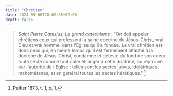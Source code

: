 ```yaml
---
title: "Chrétien"
date: 2024-09-06T20:02:55+02:00
draft: false
---
```



> *Saint Pierre Canisius, Le grand catéchisme* : "On doit appeler chrétiens ceux qui professent la saine doctrine de Jésus-Christ, vrai Dieu et vrai homme, dans l'Eglise qu'il a fondée. Le vrai chrétien est donc celui qui, en même temps qu'il est fermement attaché à la doctrine de Jésus-Christ, condamne et déteste du fond de son coeur toute secte comme tout culte étranger à cette doctrine, ou réprouvé par l'autorité de l'Eglise : telles sont les sectes juives, idolâtriques, mahométanes, et en général toutes les sectes hérétiques." [^1]

[^1]: Peltier 1873, t. 1, p. 1.



